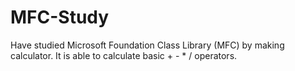 # MFC-Study

Have studied Microsoft Foundation Class Library (MFC) by making calculator.
It is able to calculate basic + - * / operators.
